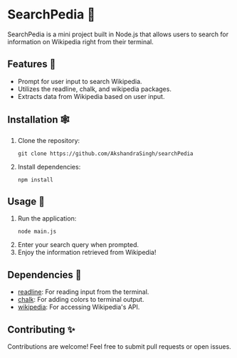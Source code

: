 # SearchPedia 🚀

SearchPedia is a mini project built in Node.js that allows users to search for information on Wikipedia right from their terminal.

## Features 🎯

- Prompt for user input to search Wikipedia.
- Utilizes the readline, chalk, and wikipedia packages.
- Extracts data from Wikipedia based on user input.

## Installation 🕸

1. Clone the repository:
   ```
   git clone https://github.com/AkshandraSingh/searchPedia
   ```
2. Install dependencies:
   ```
   npm install
   ```

## Usage 💫

1. Run the application:
   ```
   node main.js
   ```
2. Enter your search query when prompted.
3. Enjoy the information retrieved from Wikipedia!

## Dependencies 👀

- [readline](https://www.npmjs.com/package/readline): For reading input from the terminal.
- [chalk](https://www.npmjs.com/package/chalk): For adding colors to terminal output.
- [wikipedia](https://www.npmjs.com/package/wikipedia): For accessing Wikipedia's API.

## Contributing ✨

Contributions are welcome! Feel free to submit pull requests or open issues.
